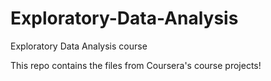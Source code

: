 Exploratory-Data-Analysis
=========================

Exploratory Data Analysis course

This repo contains the files from Coursera's course projects!
